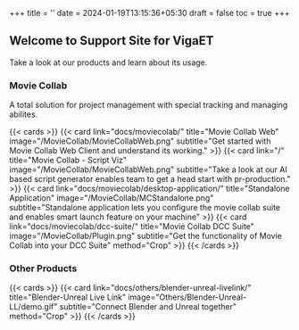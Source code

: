 +++
title = ''
date = 2024-01-19T13:15:36+05:30
draft = false
toc = true
+++

## Welcome to Support Site for VigaET
Take a look at our products and learn about its usage.

### Movie Collab
A total solution for project management with special tracking and managing abilites.

{{< cards >}}
  {{< card link="docs/moviecolab/" title="Movie Collab Web" image="/MovieCollab/MovieCollabWeb.png" subtitle="Get started with Movie Collab Web Client and understand its working." >}}
  {{< card link="/" title="Movie Collab - Script Viz" image="/MovieCollab/MovieCollabWeb.png" subtitle="Take a look at our AI based script generator enables team to get a head start with pr-production." >}}
  {{< card link="docs/moviecolab/desktop-application/" title="Standalone Application" image="/MovieCollab/MCStandalone.png" subtitle="Standalone application lets you configure the movie collab suite and enables smart launch feature on your machine" >}}
  {{< card link="docs/moviecolab/dcc-suite/" title="Movie Collab DCC Suite" image="/MovieCollab/Plugin.png" subtitle="Get the functionality of Movie Collab into your DCC Suite" method="Crop" >}}
{{< /cards >}}

### Other Products
{{< cards >}}
  {{< card link="docs/others/blender-unreal-livelink/" title="Blender-Unreal Live Link" image="Others/Blender-Unreal-LL/demo.gif" subtitle="Connect Blender and Unreal together" method="Crop" >}}
{{< /cards >}}
